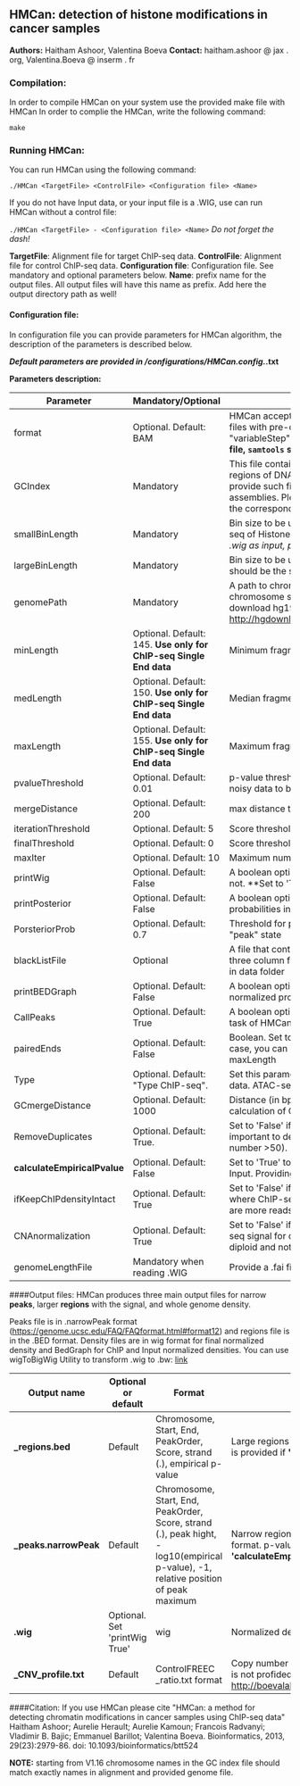 ## HMCan: detection of histone modifications in cancer samples

**Authors:** Haitham Ashoor, Valentina Boeva
**Contact:** haitham.ashoor @ jax . org, Valentina.Boeva @ inserm . fr

### Compilation:
In order to compile HMCan on your system use the provided make file with HMCan
In order to complie the HMCan, write the following command:

`make`

### Running HMCan:
You can run HMCan using the following command:

`./HMCan <TargetFile> <ControlFile> <Configuration file> <Name>`

If you do not have Input data, or your input file is a .WIG, use can run HMCan without a control file:


`./HMCan <TargetFile> - <Configuration file> <Name>`
*Do not forget the dash!*

**TargetFile**: Alignment file for target ChIP-seq data.
**ControlFile**: Alignment file for control ChIP-seq data.
**Configuration file**: Configuration file. See mandatory and optional parameters below.
**Name**: prefix name for the output files. All output files will have this name as prefix. Add here the output directory path as well!


#### Configuration file:
In configuration file you can provide parameters for HMCan algorithm,
the description of the parameters is described below.

***Default parameters are provided in /configurations/HMCan.config.*.txt**

**Parameters description:**

Parameter | Mandatory/Optional | Description
--------------|---------------------------|----------------
format | Optional. Default: BAM | HMCan accepts BAM, SAM and BED alignment formats, or WIG files with pre-calculated and normalized densities in the "variableStep" or "fixedStep" format. **In order to process BAM file, `samtools` should be installed on the system.**
GCIndex | Mandatory | This file contains GC content and mapability scores for large regions of DNA. The file should be formated in .cnp format. We provide such files in **/data/** for mm9, mm10, hg19 and hg38 assemblies. Please set **largeBinLength** to the value indicated in the corresponding GC_profile file (25000 or 100000).
smallBinLength | Mandatory | Bin size to be used to construct signal profiles. Use 50 for ChIP-seq of Histone marks, and 10 for TFs or ATAC-seq. *When using .wig as input, provide the correct step length here*
largeBinLength | Mandatory | Bin size to be used to calculate copy number. Please note that should be the same length for GCIndex
genomePath | Mandatory | A path to chromosome sequences in .fa format. Each chromosome should be located in a separate file. One can download hg19 chromosomes from http://hgdownload.soe.ucsc.edu/goldenPath/hg19/chromosomes/
minLength | Optional. Default: 145. **Use only for ChIP-seq Single End data** | Minimum fragment length used in the ChIP-seq experiment
medLength | Optional. Default: 150. **Use only for ChIP-seq Single End data** | Median fragment length used in the ChIP-seq experiment
maxLength | Optional. Default: 155. **Use only for ChIP-seq Single End data** | Maximum fragment length used in the ChIP-seq experiment
pvalueThreshold | Optional. Default: 0.01 | p-value threshold of Poisson's single side exact test. Use 0.05 for noisy data to be more sensitive in peak detection.
mergeDistance | Optional. Default: 200 | max distance to merge single peaks into region
iterationThreshold | Optional. Default: 5 | Score threshold to remove peaks in the iteration stage
finalThreshold | Optional. Default: 0 | Score threshold to report peaks or regions
maxIter | Optional. Default: 10 | Maximum number of iterations for HMCan algorithm
printWig | Optional. Default: False | A boolean option enables the user to print density in WIG files or not. **Set to 'True' if you want to caclulate fragment density
printPosterior | Optional. Default: False | A boolean option enables the user to print the bins posterior probabilities in a WIG format
PorsteriorProb | Optional. Default: 0.7 | Threshold for posterior probability to consider bin to be in the "peak" state
blackListFile | Optional | A file that contains regions to be ignored by HMCan. It should be a three column file chr,start,end. Example for Human blacklist file is in data folder
printBEDGraph | Optional. Default: False | A boolean option enables the user to print bedgraph files for normalized profiles of ChIP and Input libraries separately
CallPeaks | Optional. Default: True | A boolean option enables the user either to perform peak calling task of HMCan or just print normalized profiles only
pairedEnds | Optional. Default: False | Boolean. Set to 'True' when you have paired-end data. In this case, you can ignore parameters 4-6: minLength, medLength & maxLength
Type | Optional. Default: "Type ChIP-seq". | Set this parameter to 'ATAC-seq' if you are analyzing ATAC-seq data. ATAC-seq data will not be normalized for the GC-content.
GCmergeDistance | Optional. Default: 1000 | Distance (in bp) to remove closely located peaks during the calculation of GC-content bias in ChIP data
RemoveDuplicates | Optional. Default: True. | Set to 'False' if you do not want to remove duplicate reads. Can be important to detect signal in the amplification regions (copy number >50).
**calculateEmpiricalPvalue** | Optional. Default: False | Set to 'True' to caclulate empirical p-value using peaks in the Input. Providing the input dataset is mandatory to use this option.
ifKeepChIPdensityIntact | Optional. Default: True | Set to 'False' if you want to get HMCan-v.1.39-like behaviour where ChIP-seq density can be artificially increased when there are more reads in the Input .BAM file compared to ChIP.
CNAnormalization | Optional. Default: True | Set to 'False' if you do not want to normalize the ChIP-seq/ATAC-seq signal for copy number alterations, e.g., when your sample is diploid and not coming from a tumor or cancer cell line.
genomeLengthFile | Mandatory when reading .WIG | Provide a .fai file (e.g. [link](https://github.com/reineckef/quandico/blob/master/RPackage/hg19.fa.fai))

####Output files:
HMCan produces three main output files for narrow **peaks**, larger **regions** with the signal, and whole genome density.

Peaks file is in .narrowPeak format (https://genome.ucsc.edu/FAQ/FAQformat.html#format12) and regions file is in the .BED format.
Density files are in wig format for final normalized density and BedGraph for ChIP and Input normalized densities.
You can use wigToBigWig Utility to transform .wig to .bw: [link](http://genome.ucsc.edu/goldenPath/help/bigWig.html)

Output name | Optional or default | Format | Comment
------------------|---------------|-------------|------------
**_regions.bed**| Default | Chromosome, Start, End, PeakOrder,  Score, strand (.), empirical p-value | Large regions with signal in .BED format. p-value is provided if **'calculateEmpiricalPvalue True'**
**_peaks.narrowPeak**| Default | Chromosome, Start, End, PeakOrder,  Score, strand (.), peak hight, -log10(empirical p-value), -1, relative position of peak maximum | Narrow regions with signal in .narrowPeak format. p-value is provided if **'calculateEmpiricalPvalue True'**
**.wig** | Optional. Set 'printWig True' | wig | Normalized density profile
**_CNV_profile.txt** | Default | ControlFREEC _ratio.txt format | Copy number profile from Input or ChIP (if Input is not profided). Can be visualized with http://boevalab.com/FREEC/tutorial.html#VISUAL


####Citation:
If you use HMCan please cite "HMCan: a method for detecting chromatin modifications in cancer samples using ChIP-seq data"
Haitham Ashoor; Aurelie Herault; Aurelie Kamoun; Francois Radvanyi; Vladimir B. Bajic; Emmanuel Barillot; Valentina Boeva.
Bioinformatics, 2013, 29(23):2979-86. doi: 10.1093/bioinformatics/btt524

**NOTE:** starting from V1.16 chromosome names in the GC index file should match exactly names in alignment and provided genome file.
